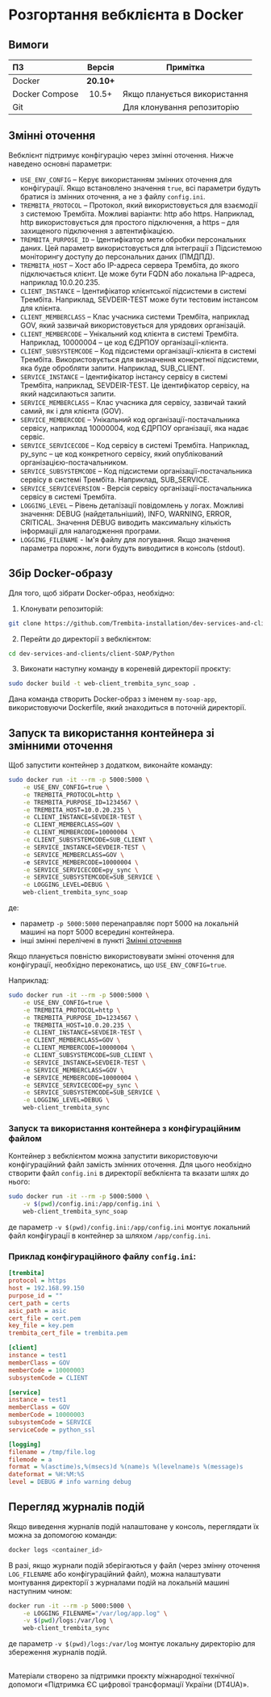 # Розгортання вебклієнта в Docker

## Вимоги

| ПЗ             |   Версія   | Примітка                     |
|:---------------|:----------:|------------------------------|
| Docker         | **20.10+** |                              |
| Docker Compose |   10.5+    | Якщо планується використання |
| Git            |            | Для клонування репозиторію   |

## Змінні оточення

Вебклієнт підтримує конфігурацію через змінні оточення. 
Нижче наведено основні параметри:
- `USE_ENV_CONFIG` – Керує використанням змінних оточення для конфігурації. Якщо встановлено значення `true`, всі параметри будуть братися із змінних оточення, а не з файлу `config.ini`.
- `TREMBITA_PROTOCOL` – Протокол, який використовується для взаємодії з системою Трембіта. Можливі варіанти: http або https. Наприклад, http використовується для простого підключення, а https – для захищеного підключення з автентифікацією.
- `TREMBITA_PURPOSE_ID` – Ідентифікатор мети обробки персональних даних. Цей параметр використовується для інтеграції з Підсистемою моніторингу доступу до персональних даних (ПМДПД).
- `TREMBITA_HOST` – Хост або IP-адреса сервера Трембіта, до якого підключається клієнт. Це може бути FQDN або локальна IP-адреса, наприклад 10.0.20.235.
- `CLIENT_INSTANCE` – Ідентифікатор клієнтської підсистеми в системі Трембіта. Наприклад, SEVDEIR-TEST може бути тестовим інстансом для клієнта.
- `CLIENT_MEMBERCLASS` – Клас учасника системи Трембіта, наприклад GOV, який зазвичай використовується для урядових організацій.
- `CLIENT_MEMBERCODE` – Унікальний код клієнта в системі Трембіта. Наприклад, 10000004 – це код ЄДРПОУ організації-клієнта.
- `CLIENT_SUBSYSTEMCODE` – Код підсистеми організації-клієнта в системі Трембіта. Використовується для визначення конкретної підсистеми, яка буде обробляти запити. Наприклад, SUB_CLIENT.
- `SERVICE_INSTANCE` – Ідентифікатор інстансу сервісу в системі Трембіта, наприклад, SEVDEIR-TEST. Це ідентифікатор сервісу, на який надсилаються запити.
- `SERVICE_MEMBERCLASS` – Клас учасника для сервісу, зазвичай такий самий, як і для клієнта (GOV).
- `SERVICE_MEMBERCODE` – Унікальний код організації-постачальника сервісу, наприклад 10000004, код ЄДРПОУ організації, яка надає сервіс.
- `SERVICE_SERVICECODE` – Код сервісу в системі Трембіта. Наприклад, py_sync – це код конкретного сервісу, який опублікований організацією-постачальником.
- `SERVICE_SUBSYSTEMCODE` – Код підсистеми організації-постачальника сервісу в системі Трембіта. Наприклад, SUB_SERVICE.
- `SERVICE_SERVICEVERSION` - Версія сервісу організації-постачальника сервісу в системі Трембіта.
- `LOGGING_LEVEL` – Рівень деталізації повідомлень у логах. Можливі значення: DEBUG (найдетальніший), INFO, WARNING, ERROR, CRITICAL. Значення DEBUG виводить максимальну кількість інформації для налагодження програми.
- `LOGGING_FILENAME` - Ім'я файлу для логування. Якщо значення параметра порожнє, логи будуть виводитися в консоль (stdout).

## Збір Docker-образу

Для того, щоб зібрати Docker-образ, необхідно:

1. Клонувати репозиторій:

```bash
git clone https://github.com/Trembita-installation/dev-services-and-clients.git
```

2. Перейти до директорії з вебклієнтом:

```bash
cd dev-services-and-clients/client-SOAP/Python
```

3. Виконати наступну команду в кореневій директорії проєкту:
```bash
sudo docker build -t web-client_trembita_sync_soap .
```

Дана команда створить Docker-образ з іменем `my-soap-app`, використовуючи Dockerfile, який знаходиться в поточній директорії.

## Запуск та використання контейнера зі змінними оточення

Щоб запустити контейнер з додатком, виконайте команду:

```bash
sudo docker run -it --rm -p 5000:5000 \
    -e USE_ENV_CONFIG=true \
    -e TREMBITA_PROTOCOL=http \
    -e TREMBITA_PURPOSE_ID=1234567 \
    -e TREMBITA_HOST=10.0.20.235 \
    -e CLIENT_INSTANCE=SEVDEIR-TEST \
    -e CLIENT_MEMBERCLASS=GOV \
    -e CLIENT_MEMBERCODE=10000004 \
    -e CLIENT_SUBSYSTEMCODE=SUB_CLIENT \
    -e SERVICE_INSTANCE=SEVDEIR-TEST \
    -e SERVICE_MEMBERCLASS=GOV \ 
    -e SERVICE_MEMBERCODE=10000004 \
    -e SERVICE_SERVICECODE=py_sync \
    -e SERVICE_SUBSYSTEMCODE=SUB_SERVICE \
    -e LOGGING_LEVEL=DEBUG \
    web-client_trembita_sync_soap

```

де:
- параметр `-p 5000:5000` перенаправляє порт 5000 на локальній машині на порт 5000 всередині контейнера.
- інші змінні перелічені в пункті [Змінні оточення](#змінні-оточення)

Якщо планується повністю використовувати змінні оточення для конфігурації, необхідно переконатись, що `USE_ENV_CONFIG=true`.

Наприклад:

```bash
sudo docker run -it --rm -p 5000:5000 \
    -e USE_ENV_CONFIG=true \
    -e TREMBITA_PROTOCOL=http \
    -e TREMBITA_PURPOSE_ID=1234567 \
    -e TREMBITA_HOST=10.0.20.235 \
    -e CLIENT_INSTANCE=SEVDEIR-TEST \
    -e CLIENT_MEMBERCLASS=GOV \
    -e CLIENT_MEMBERCODE=10000004 \
    -e CLIENT_SUBSYSTEMCODE=SUB_CLIENT \
    -e SERVICE_INSTANCE=SEVDEIR-TEST \
    -e SERVICE_MEMBERCLASS=GOV \ 
    -e SERVICE_MEMBERCODE=10000004 \
    -e SERVICE_SERVICECODE=py_sync \
    -e SERVICE_SUBSYSTEMCODE=SUB_SERVICE \
    -e LOGGING_LEVEL=DEBUG \
    web-client_trembita_sync

```

### Запуск та використання контейнера з конфігураційним файлом

Контейнер з вебклієнтом можна запустити використовуючи конфігураційний файл замість змінних оточення. 
Для цього необхідно створити файл `config.ini` в директорії вебклієнта та вказати шлях до нього:

```bash
sudo docker run -it --rm -p 5000:5000 \
    -v $(pwd)/config.ini:/app/config.ini \
    web-client_trembita_sync_soap
```
де параметр `-v $(pwd)/config.ini:/app/config.ini` монтує локальний файл конфігурації в контейнер за шляхом `/app/config.ini`.

### Приклад конфігураційного файлу `config.ini`:

```ini
[trembita]
protocol = https
host = 192.168.99.150
purpose_id = ""
cert_path = certs
asic_path = asic
cert_file = cert.pem
key_file = key.pem
trembita_cert_file = trembita.pem

[client]
instance = test1
memberClass = GOV
memberCode = 10000003
subsystemCode = CLIENT

[service]
instance = test1
memberClass = GOV
memberCode = 10000003
subsystemCode = SERVICE
serviceCode = python_ssl

[logging]
filename = /tmp/file.log
filemode = a
format = %(asctime)s,%(msecs)d %(name)s %(levelname)s %(message)s
dateformat = %H:%M:%S
level = DEBUG # info warning debug
```

## Перегляд журналів подій

Якщо виведення журналів подій налаштоване у консоль, переглядати їх можна за допомогою команди:

```bash
docker logs <container_id>
```

В разі, якщо журнали подій зберігаються у файл (через змінну оточення `LOG_FILENAME` або конфігураційний файл), можна налаштувати монтування директорії з журналами подій на локальній машині наступним чином:

```bash
docker run -it --rm -p 5000:5000 \
    -e LOGGING_FILENAME="/var/log/app.log" \
    -v $(pwd)/logs:/var/log \
    web-client_trembita_sync
```

де параметр `-v $(pwd)/logs:/var/log` монтує локальну директорію для збереження журналів подій.

##
Матеріали створено за підтримки проєкту міжнародної технічної допомоги «Підтримка ЄС цифрової трансформації України (DT4UA)».
